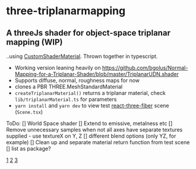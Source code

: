 # three-triplanarmapping

## A threeJs shader for object-space triplanar mapping (WIP)

..using [CustomShaderMaterial](https://github.com/FarazzShaikh/THREE-CustomShaderMaterial). Thrown together in typescript.

- Working version leaning heavily on https://github.com/bgolus/Normal-Mapping-for-a-Triplanar-Shader/blob/master/TriplanarUDN.shader
- Supports diffuse, normal, roughness maps for now
- clones a PBR THREE.MeshStandardMaterial
- `createTriplanarMaterial()` returns a triplanar material, check `lib/triplanarMaterial.ts` for parameters
- `yarn install` and `yarn dev` to view test [react-three-fiber](https://github.com/pmndrs/react-three-fiber) scene (`Scene.tsx`)

ToDo:
[] World Space shader
[] Extend to emissive, metalness etc
[] Remove unnecessary samples when not all axes have separate textures supplied - use textureX on Y, Z
[] different blend options (only YZ, for example)
[] Clean up and separate material return function from test scene
[] list as package?

[1](./screen1.jpg)
[2](./screen2.jpg)
[3](./screen3.jpg)
